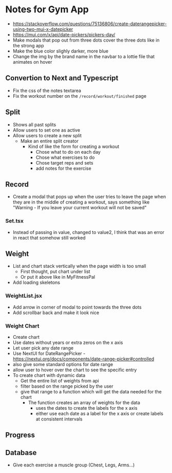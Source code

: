 # Notes for Gym App

- https://stackoverflow.com/questions/75136806/create-daterangepicker-using-two-mui-x-datepicker
- https://mui.com/x/api/date-pickers/pickers-day/
- Make modals that pop out from three dots cover the three dots like in the strong app
- Make the blue color slighly darker, more blue
- Change the img by the brand name in the navbar to a lottie file that animates on hover

## Convertion to Next and Typescript

- Fix the css of the notes textarea
- Fix the workout number on the `/record/workout/finished` page

## Split

- Shows all past splits
- Allow users to set one as active
- Allow users to create a new split
  - Make an entire split creator
    - Kind of like the form for creating a workout
      - Chose what to do on each day
      - Chose what exercises to do
      - Chose target reps and sets
      - add notes for the exercise

## Record

- Create a modal that pops up when the user tries to leave the page when they are in the middle of creating a workout, says something like "Warning - If you leave your current workout will not be saved"

### Set.tsx

- Instead of passing in value, changed to value2, I think that was an error in react that somehow still worked

## Weight

- List and chart stack vertically when the page width is too small
  - First thought, put chart under list
  - Or put it above like in MyFitnessPal
- Add loading skeletons

### WeightList.jsx

- Add arrow in corner of modal to point towards the three dots
- Add scrollbar back and make it look nice

### Weight Chart

- Create chart
- Use dates without years or extra zeros on the x axis
- Let user pick any date range
- Use NextUI for DateRangePicker - https://nextui.org/docs/components/date-range-picker#controlled
- also give some standard options for date range
- allow user to hover over the chart to see the specific entry
- To create chart with dynamic data
  - Get the entire list of weights from api
  - filter based on the range picked by the user
  - give that range to a function which will get the data needed for the chart
    - The function creates an array of weights for the data
      - uses the dates to create the labels for the x axis
      - either use each date as a label for the x axis or create labels at consistent intervals

## Progress

## Database

- Give each exercise a muscle group (Chest, Legs, Arms...)
